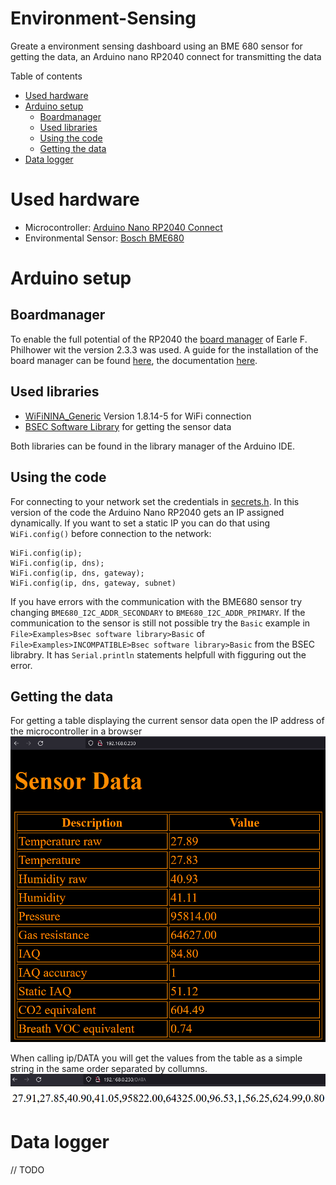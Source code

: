 

# Environment-Sensing
Greate a environment sensing dashboard using an BME 680 sensor for getting the data, an Arduino nano RP2040  connect for transmitting the data  

Table of contents
- [Used hardware](#used-hardware)
- [Arduino setup](#arduino-setup)
  * [Boardmanager](#boardmanager)
  * [Used libraries](#used-libraries)
  * [Using the code](#using-the-code)
  * [Getting the data](#getting-the-data)
- [Data logger](#data-logger)

# Used hardware
- Microcontroller: [Arduino Nano RP2040 Connect](https://docs.arduino.cc/hardware/nano-rp2040-connect)
- Environmental Sensor: [Bosch BME680](https://www.bosch-sensortec.com/products/environmental-sensors/gas-sensors/bme680/)

# Arduino setup
## Boardmanager
To enable the full potential of the RP2040 the [board manager](https://github.com/earlephilhower/arduino-pico) of Earle F. Philhower wit the version 2.3.3 was used.
A guide for the installation of the board manager can be found [here](https://github.com/earlephilhower/arduino-pico), the documentation [here](https://arduino-pico.readthedocs.io/en/latest/).

## Used libraries
- [WiFiNINA_Generic](https://github.com/khoih-prog/WiFiNINA_Generic) Version 1.8.14-5 for WiFi connection
- [BSEC Software Library](https://www.bosch-sensortec.com/software-tools/software/bsec/) for getting the sensor data

Both libraries can be found in the library manager of the Arduino IDE.

## Using the code
For connecting to your network set the credentials in [secrets.h](./src/Arduino/secrets.h). In this version of the code the Arduino Nano RP2040 gets an IP assigned dynamically. If you want to set a static IP you can do that using `WiFi.config()` before connection to the network:
```
WiFi.config(ip);
WiFi.config(ip, dns);
WiFi.config(ip, dns, gateway);
WiFi.config(ip, dns, gateway, subnet)
```

If you have errors with the communication with the BME680 sensor try changing `BME680_I2C_ADDR_SECONDARY` to `BME680_I2C_ADDR_PRIMARY`.
If the communication to the sensor is still not possible try the `Basic` example in `File>Examples>Bsec software library>Basic` of `File>Examples>INCOMPATIBLE>Bsec software library>Basic` from the BSEC librabry. It has `Serial.println` statements helpfull with figguring out the error.

## Getting the data
For getting a table displaying the current sensor data open the IP address of the microcontroller in a browser
![Sensor data in table form](./images/sensor_data_table.png)

When calling ip/DATA you will get the values from the table as a simple string in the same order separated by collumns. 
![Raw sensor data](./images/sensor_data_raw.png)

# Data logger
// TODO